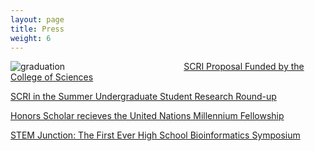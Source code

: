 ```yaml
---
layout: page
title: Press
weight: 6
---
```


<div style="float: left; padding-right: 5%; width: 50%">
<img src="{{ site.url }}/public/images/grad.jpg" alt="graduation"/>
</div>

[SCRI Proposal Funded by the College of Sciences](https://cos.gatech.edu/news/12-proposals-achieve-college-sciences-strategic-goals-funded-sutherland-deans-chair)

[SCRI in the Summer Undergraduate Student Research Round-up](https://cos.gatech.edu/news/undergraduate-student-research-round-summer-across-college-sciences)

[Honors Scholar recieves the United Nations Millennium Fellowship](https://oue.gatech.edu/node/2016)

[STEM Junction: The First Ever High School Bioinformatics Symposium](https://cbd.cmu.edu/news/2017/december-12-2017.html)
